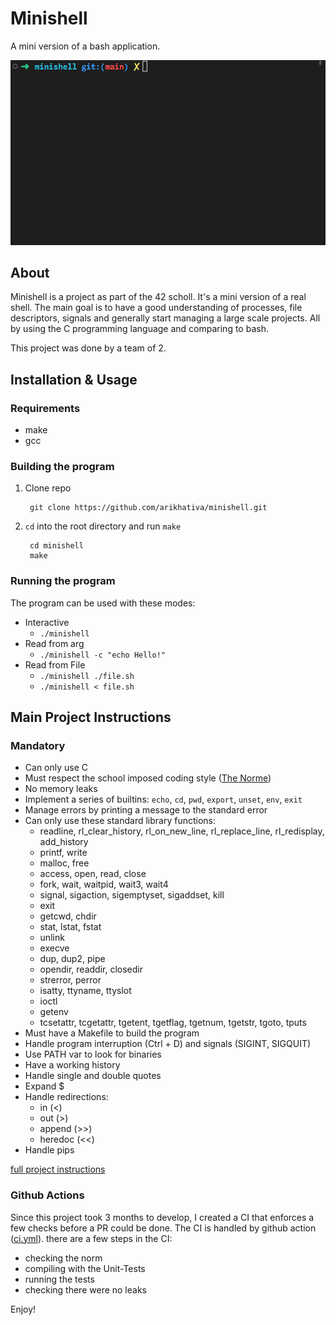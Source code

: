 # Minishell

A mini version of a bash application.

![Quick Demo][demo]

## About

Minishell is a project as part of the 42 scholl.
It's a mini version of a real shell.
The main goal is to have a good understanding of processes, file descriptors, signals and generally start managing a large scale projects.
All by using the C programming language and comparing to bash.

This project was done by a team of 2.

## Installation & Usage

### Requirements
- make
- gcc

### Building the program

1. Clone repo

        git clone https://github.com/arikhativa/minishell.git
2. `cd` into the root directory and run `make`

        cd minishell
        make

### Running the program

The program can be used with these modes:
* Interactive
	* `./minishell`
* Read from arg
	* `./minishell -c "echo Hello!"`
* Read from File
	* `./minishell ./file.sh`
	* `./minishell < file.sh`

## Main Project Instructions

### Mandatory

- Can only use C
- Must respect the school imposed coding style ([The Norme][norm-repo])
- No memory leaks
- Implement a series of builtins: `echo`, `cd`, `pwd`, `export`, `unset`, `env`, `exit`
- Manage errors by printing a message to the standard error
- Can only use these standard library functions:
	- readline, rl_clear_history, rl_on_new_line, rl_replace_line, rl_redisplay, add_history
	- printf, write
	- malloc, free
	- access, open, read, close
	- fork, wait, waitpid, wait3, wait4
	- signal, sigaction, sigemptyset, sigaddset, kill
	- exit
	- getcwd, chdir
	- stat, lstat, fstat
	- unlink
	- execve
	- dup, dup2, pipe
	- opendir, readdir, closedir
	- strerror, perror
	- isatty, ttyname, ttyslot
	- ioctl
	- getenv
	- tcsetattr, tcgetattr, tgetent, tgetflag, tgetnum, tgetstr, tgoto, tputs
- Must have a Makefile to build the program
- Handle program interruption (Ctrl + D) and signals (SIGINT, SIGQUIT)
- Use PATH var to look for binaries
- Have a working history
- Handle single and double quotes
- Expand $
- Handle redirections:
	- in (<)
	- out (>)
	- append (>>)
	- heredoc (<<)
- Handle pips

[full project instructions][subject]

### Github Actions

Since this project took 3 months to develop, I created a CI that enforces a few checks before a PR could be done.
The CI is handled by github action ([ci.yml][actions]).
there are a few steps in the CI:
 - checking the norm
 - compiling with the Unit-Tests
 - running the tests
 - checking there were no leaks
 
Enjoy!

[subject]: https://github.com/arikhativa/minishell/blob/main/.github/en.subject.pdf
[demo]: https://github.com/arikhativa/minishell/blob/main/.github/animation.gif
[actions]: https://github.com/arikhativa/minishell/blob/main/.github/workflows/ci.yml
[norm-repo]: https://github.com/42School/norminette
